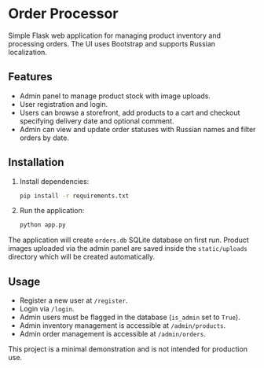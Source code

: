 # Order Processor

Simple Flask web application for managing product inventory and processing orders. The UI uses Bootstrap and supports Russian localization.

## Features
- Admin panel to manage product stock with image uploads.
- User registration and login.
- Users can browse a storefront, add products to a cart and checkout specifying delivery date and optional comment.
- Admin can view and update order statuses with Russian names and filter orders by date.

## Installation
1. Install dependencies:
   ```bash
   pip install -r requirements.txt
   ```
2. Run the application:
   ```bash
   python app.py
   ```

The application will create `orders.db` SQLite database on first run. Product
images uploaded via the admin panel are saved inside the `static/uploads`
directory which will be created automatically.

## Usage
- Register a new user at `/register`.
- Login via `/login`.
- Admin users must be flagged in the database (`is_admin` set to `True`).
- Admin inventory management is accessible at `/admin/products`.
- Admin order management is accessible at `/admin/orders`.

This project is a minimal demonstration and is not intended for production use.
